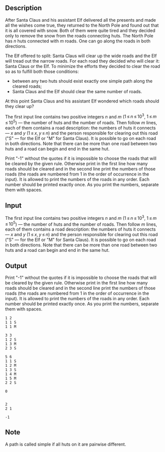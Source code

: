 ## Description

<div><p>After Santa Claus and his assistant Elf delivered all the presents and made all the wishes come true, they returned to the North Pole and found out that it is all covered with snow. Both of them were quite tired and they decided only to remove the snow from the roads connecting huts. The North Pole has <span class="tex-span"><i>n</i></span> huts connected with <span class="tex-span"><i>m</i></span> roads. One can go along the roads in both directions. </p><p>The Elf offered to split: Santa Claus will clear up the wide roads and the Elf will tread out the narrow roads. For each road they decided who will clear it: Santa Claus or the Elf. To minimize the efforts they decided to clear the road so as to fulfill both those conditions: </p><ul> <li> between any two huts should exist <span class="tex-font-style-bf">exactly one simple path</span> along the cleared roads; </li><li> Santa Claus and the Elf should clear the same number of roads. </li></ul><p>At this point Santa Claus and his assistant Elf wondered which roads should they clear up?</p></div><div class="input-specification"><p>The first input line contains two positive integers <span class="tex-span"><i>n</i></span> and <span class="tex-span"><i>m</i></span> (<span class="tex-span">1 ≤ <i>n</i> ≤ 10<sup class="upper-index">3</sup></span>, <span class="tex-span">1 ≤ <i>m</i> ≤ 10<sup class="upper-index">5</sup></span>) — the number of huts and the number of roads. Then follow <span class="tex-span"><i>m</i></span> lines, each of them contains a road description: the numbers of huts it connects — <span class="tex-span"><i>x</i></span> and <span class="tex-span"><i>y</i></span> (<span class="tex-span">1 ≤ <i>x</i>, <i>y</i> ≤ <i>n</i></span>) and the person responsible for clearing out this road ("<span class="tex-font-style-tt">S</span>" — for the Elf or "<span class="tex-font-style-tt">M</span>" for Santa Claus). It is possible to go on each road in both directions. Note that there can be more than one road between two huts and a road can begin and end in the same hut.</p></div><div class="output-specification"><p>Print "<span class="tex-font-style-tt">-1</span>" without the quotes if it is impossible to choose the roads that will be cleared by the given rule. Otherwise print in the first line how many roads should be cleared and in the second line print the numbers of those roads (the roads are numbered from <span class="tex-span">1</span> in the order of occurrence in the input). It is allowed to print the numbers of the roads in any order. Each number should be printed exactly once. As you print the numbers, separate them with spaces.</p></div>

## Input

<p>The first input line contains two positive integers <span class="tex-span"><i>n</i></span> and <span class="tex-span"><i>m</i></span> (<span class="tex-span">1 ≤ <i>n</i> ≤ 10<sup class="upper-index">3</sup></span>, <span class="tex-span">1 ≤ <i>m</i> ≤ 10<sup class="upper-index">5</sup></span>) — the number of huts and the number of roads. Then follow <span class="tex-span"><i>m</i></span> lines, each of them contains a road description: the numbers of huts it connects — <span class="tex-span"><i>x</i></span> and <span class="tex-span"><i>y</i></span> (<span class="tex-span">1 ≤ <i>x</i>, <i>y</i> ≤ <i>n</i></span>) and the person responsible for clearing out this road ("<span class="tex-font-style-tt">S</span>" — for the Elf or "<span class="tex-font-style-tt">M</span>" for Santa Claus). It is possible to go on each road in both directions. Note that there can be more than one road between two huts and a road can begin and end in the same hut.</p>

## Output

<p>Print "<span class="tex-font-style-tt">-1</span>" without the quotes if it is impossible to choose the roads that will be cleared by the given rule. Otherwise print in the first line how many roads should be cleared and in the second line print the numbers of those roads (the roads are numbered from <span class="tex-span">1</span> in the order of occurrence in the input). It is allowed to print the numbers of the roads in any order. Each number should be printed exactly once. As you print the numbers, separate them with spaces.</p>





```input1
1 2
1 1 S
1 1 M

```




```input2
3 3
1 2 S
1 3 M
2 3 S

```




```input3
5 6
1 1 S
1 2 M
1 3 S
1 4 M
1 5 M
2 2 S

```




```output1
0


```




```output2
2
2 1 

```




```output3
-1

```



## Note

<p>A path is called simple if all huts on it are pairwise different.</p>
